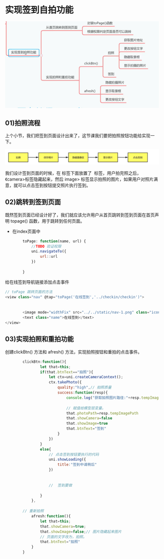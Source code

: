 # 实现签到自拍功能

![image-20231217183638979](06实现签到自拍功能.assets/image-20231217183638979.png)

## 01)拍照流程

上个小节，我们把签到页面设计出来了，这节课我们要把拍照按钮功能给实现一下。

![image-20231217183928134](06实现签到自拍功能.assets/image-20231217183928134.png)

我们设计签到页面的时候，在<camera> 标签下面放置了 <image> 标签，用户拍完照之后，《camera>标签隐藏起来，然后 image> 标签显示拍照的图片，如果用户对照片满意，就可以点击签到按钮提交照片执行签到。

## 02)跳转到签到页面

既然签到页面已经设计好了，我们就应该允许用户从首页跳转到签到页面在首页声明 topage() 函数，用于跳转到任何页面。

- 在index页面中

```js
		toPage: function(name, url) {
			//TODO 验证权限
			uni.navigateTo({
				url::url
			})
			
		}
```

给在线签到导航链接添加点击事件

```js
// toPage 跳转页面的方法
<view class="nav" @tap="toPage('在线签到','../checkin/checkin')">
    
    
		<image mode="widthFix" src="../../static/nav-1.png" class="icon"></image>
		<text class="name">在线签到</text>
</view>
```





## 03)实现拍照和重拍功能

创建clickBtn() 方法和 afresh() 方法，实现拍照按钮和重拍的点击事件。

```js
		clickBtn:function(){
				let that=this;
				if(that.btnText=="拍照"){
					let ctx=uni.createCameraContext();
					ctx.takePhoto({
						quality:"high",// 拍照质量
						success:function(resp){
							console.log("获取拍照图片路径:"+resp.tempImagePath)
                            
                            // 赋值给模型层变量。
							that.photoPath=resp.tempImagePath
							that.showCamera=false
							that.showImage=true
							that.btnText="签到"
						}
					})
				}
				else{
                    // 点击签到按钮要执行的代码
					uni.showLoading({
						title:"签到中请稍后"
					})
				
                    
                    //  签到要做
				
				}
			},
                
        // 重新拍照
			afresh:function(){
				let that=this;
				that.showCamera=true;
				that.showImage=false;// 图片隐藏起来图片
                // 页面的文字改为，拍照。
				that.btnText="拍照"
			}
		}
```























